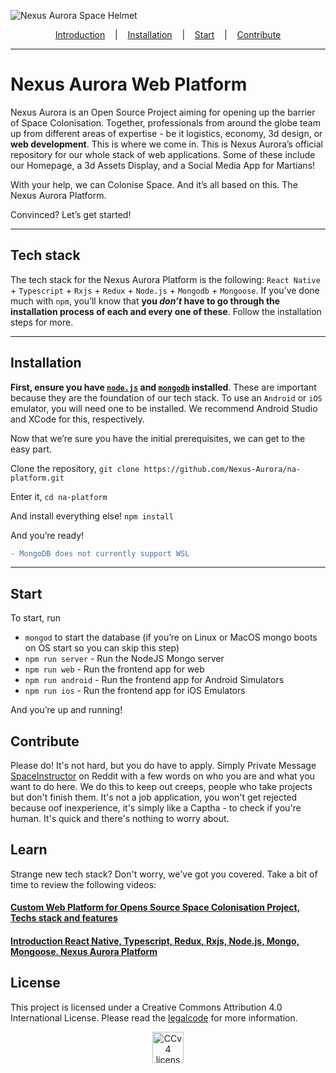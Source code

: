 ![Nexus Aurora Space Helmet](http://h2847766.stratoserver.net/pydio/public/292cda38e/dl/SpaceSuit-CaliD-Banner.png?ct=true)

<p align="center">
  <a href="#Nexus-Aurora-Web-Platform">Introduction</a>
  &nbsp;&nbsp;&nbsp;|&nbsp;&nbsp;&nbsp;
  <a href="#installation">Installation</a>
  &nbsp;&nbsp;&nbsp;|&nbsp;&nbsp;&nbsp;
  <a href="#start">Start</a>
  &nbsp;&nbsp;&nbsp;|&nbsp;&nbsp;&nbsp;
  <a href="#contribute">Contribute</a>
</p>

<hr/>

# Nexus Aurora Web Platform

Nexus Aurora is an Open Source Project aiming for opening up the barrier of Space Colonisation. Together, professionals from around the globe team up from different areas of expertise - be it logistics, economy, 3d design, or **web development**. This is where we come in. This is Nexus Aurora’s official repository for our whole stack of web applications. Some of these include our Homepage, a 3d Assets Display, and a Social Media App for Martians!

With your help, we can Colonise Space. And it’s all based on this. The Nexus Aurora Platform. 

Convinced? Let’s get started!

<hr/>

## Tech stack
The tech stack for the Nexus Aurora Platform is the following: `React Native` + `Typescript` + `Rxjs` + `Redux` + `Node.js` + `Mongodb` + `Mongoose`. If you’ve done much with `npm`, you’ll know that **you *don’t* have to go through the installation process of each and every one of these**. Follow the installation steps for more. 


<hr/>

## Installation
**First, ensure you have [`node.js`](https://nodejs.org/en/download/) and [`mongodb`](https://docs.mongodb.com/manual/installation/) installed**. These are important because they are the foundation of our tech stack. To use an `Android` or `iOS` emulator, you will need one to be installed. We recommend Android Studio and XCode for this, respectively. 

Now that we’re sure you have the initial prerequisites, we can get to the easy part. 

Clone the repository, ```git clone https://github.com/Nexus-Aurora/na-platform.git```

Enter it, ```cd na-platform```

And install everything else! ```npm install```

And you’re ready!

```diff
- MongoDB does not currently support WSL
```

<hr/>

## Start
To start, run 
* `mongod` to start the database (if you’re on Linux or MacOS mongo boots on OS start so you can skip this step)
* `npm run server` - Run the NodeJS Mongo server
* `npm run web` - Run the frontend app for web
* `npm run android` - Run the frontend app for Android Simulators
* `npm run ios` - Run the frontend app for iOS Emulators

And you’re up and running! 

## Contribute
Please do! It's not hard, but you do have to apply. Simply Private Message [SpaceInstructor](https://reddit.com/u/SpaceInstructor) on Reddit with a few words on who you are and what you want to do here. We do this to keep out creeps, people who take projects but don't finish them. It's not a job application, you won't get rejected because oof inexperience, it's simply like a Captha - to check if you're human. It's quick and there's nothing to worry about. 

## Learn
Strange new tech stack? Don't worry, we've got you covered. Take a bit of time to review the following videos:
#### [Custom Web Platform for Opens Source Space Colonisation Project, Techs stack and features](https://www.youtube.com/watch?v=8w-d-ExkBw4)
#### [Introduction React Native, Typescript, Redux, Rxjs, Node.js, Mongo, Mongoose. Nexus Aurora Platform](https://www.youtube.com/watch?v=06wsg2f76hQ)

## License
This project is licensed under a Creative Commons Attribution 4.0 International License. Please read the [legalcode](https://creativecommons.org/licenses/by-sa/4.0/legalcode) for more information. 

<p align="center">
  <img width="50" src="https://mirrors.creativecommons.org/presskit/icons/cc.xlarge.png" alt="CCv4 license"/>
</p>
